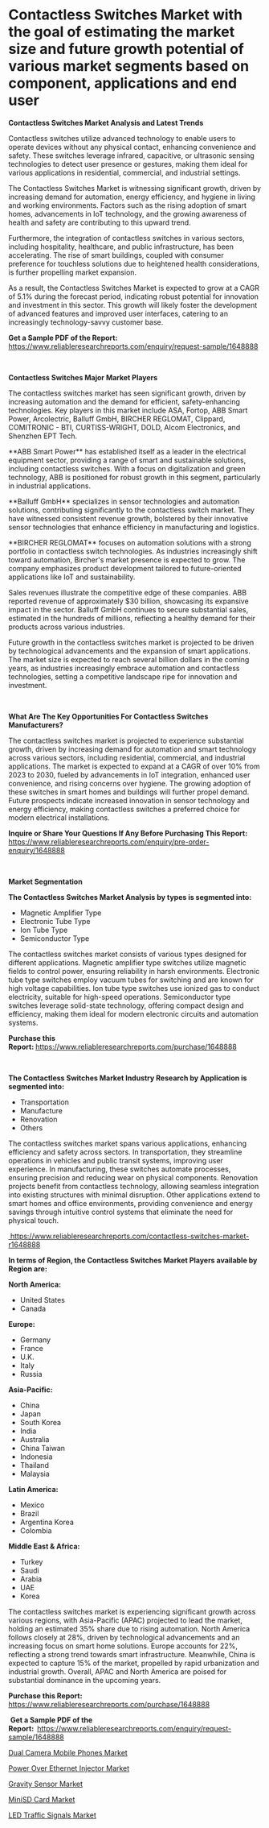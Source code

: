 <p><h1>Contactless Switches Market with the goal of estimating the market size and future growth potential of various market segments based on component, applications and end user</h1></p><p><strong>Contactless Switches Market Analysis and Latest Trends</strong></p>
<p><p>Contactless switches utilize advanced technology to enable users to operate devices without any physical contact, enhancing convenience and safety. These switches leverage infrared, capacitive, or ultrasonic sensing technologies to detect user presence or gestures, making them ideal for various applications in residential, commercial, and industrial settings.</p><p>The Contactless Switches Market is witnessing significant growth, driven by increasing demand for automation, energy efficiency, and hygiene in living and working environments. Factors such as the rising adoption of smart homes, advancements in IoT technology, and the growing awareness of health and safety are contributing to this upward trend. </p><p>Furthermore, the integration of contactless switches in various sectors, including hospitality, healthcare, and public infrastructure, has been accelerating. The rise of smart buildings, coupled with consumer preference for touchless solutions due to heightened health considerations, is further propelling market expansion. </p><p>As a result, the Contactless Switches Market is expected to grow at a CAGR of 5.1% during the forecast period, indicating robust potential for innovation and investment in this sector. This growth will likely foster the development of advanced features and improved user interfaces, catering to an increasingly technology-savvy customer base.</p></p>
<p><strong>Get a Sample PDF of the Report:&nbsp;</strong> <a href="https://www.reliableresearchreports.com/enquiry/request-sample/1648888?utm_campaign=116&utm_medium=2&utm_source=Github&utm_content=ia&utm_term=10022025&utm_id=contactless-switches">https://www.reliableresearchreports.com/enquiry/request-sample/1648888</a></p>
<p>&nbsp;</p>
<p><strong>Contactless Switches Major Market Players</strong></p>
<p><p>The contactless switches market has seen significant growth, driven by increasing automation and the demand for efficient, safety-enhancing technologies. Key players in this market include ASA, Fortop, ABB Smart Power, Arcolectric, Balluff GmbH, BIRCHER REGLOMAT, Clippard, COMITRONIC - BTI, CURTISS-WRIGHT, DOLD, Alcom Electronics, and Shenzhen EPT Tech.</p><p>**ABB Smart Power** has established itself as a leader in the electrical equipment sector, providing a range of smart and sustainable solutions, including contactless switches. With a focus on digitalization and green technology, ABB is positioned for robust growth in this segment, particularly in industrial applications. </p><p>**Balluff GmbH** specializes in sensor technologies and automation solutions, contributing significantly to the contactless switch market. They have witnessed consistent revenue growth, bolstered by their innovative sensor technologies that enhance efficiency in manufacturing and logistics.</p><p>**BIRCHER REGLOMAT** focuses on automation solutions with a strong portfolio in contactless switch technologies. As industries increasingly shift toward automation, Bircher's market presence is expected to grow. The company emphasizes product development tailored to future-oriented applications like IoT and sustainability.</p><p>Sales revenues illustrate the competitive edge of these companies. ABB reported revenue of approximately $30 billion, showcasing its expansive impact in the sector. Balluff GmbH continues to secure substantial sales, estimated in the hundreds of millions, reflecting a healthy demand for their products across various industries.</p><p>Future growth in the contactless switches market is projected to be driven by technological advancements and the expansion of smart applications. The market size is expected to reach several billion dollars in the coming years, as industries increasingly embrace automation and contactless technologies, setting a competitive landscape ripe for innovation and investment.</p></p>
<p>&nbsp;</p>
<p><strong>What Are The Key Opportunities For Contactless Switches Manufacturers?</strong></p>
<p><p>The contactless switches market is projected to experience substantial growth, driven by increasing demand for automation and smart technology across various sectors, including residential, commercial, and industrial applications. The market is expected to expand at a CAGR of over 10% from 2023 to 2030, fueled by advancements in IoT integration, enhanced user convenience, and rising concerns over hygiene. The growing adoption of these switches in smart homes and buildings will further propel demand. Future prospects indicate increased innovation in sensor technology and energy efficiency, making contactless switches a preferred choice for modern electrical installations.</p></p>
<p><strong>Inquire or Share Your Questions If Any Before Purchasing This Report:</strong> <a href="https://www.reliableresearchreports.com/enquiry/pre-order-enquiry/1648888?utm_campaign=116&utm_medium=2&utm_source=Github&utm_content=ia&utm_term=10022025&utm_id=contactless-switches">https://www.reliableresearchreports.com/enquiry/pre-order-enquiry/1648888</a></p>
<p>&nbsp;</p>
<p><strong>Market Segmentation</strong></p>
<p><strong>The Contactless Switches Market Analysis by types is segmented into:</strong></p>
<p><ul><li>Magnetic Amplifier Type</li><li>Electronic Tube Type</li><li>Ion Tube Type</li><li>Semiconductor Type</li></ul></p>
<p><p>The contactless switches market consists of various types designed for different applications. Magnetic amplifier type switches utilize magnetic fields to control power, ensuring reliability in harsh environments. Electronic tube type switches employ vacuum tubes for switching and are known for high voltage capabilities. Ion tube type switches use ionized gas to conduct electricity, suitable for high-speed operations. Semiconductor type switches leverage solid-state technology, offering compact design and efficiency, making them ideal for modern electronic circuits and automation systems.</p></p>
<p><strong>Purchase this Report:&nbsp;</strong><a href="https://www.reliableresearchreports.com/purchase/1648888?utm_campaign=116&utm_medium=2&utm_source=Github&utm_content=ia&utm_term=10022025&utm_id=contactless-switches">https://www.reliableresearchreports.com/purchase/1648888</a></p>
<p>&nbsp;</p>
<p><strong>The Contactless Switches Market Industry Research by Application is segmented into:</strong></p>
<p><ul><li>Transportation</li><li>Manufacture</li><li>Renovation</li><li>Others</li></ul></p>
<p><p>The contactless switches market spans various applications, enhancing efficiency and safety across sectors. In transportation, they streamline operations in vehicles and public transit systems, improving user experience. In manufacturing, these switches automate processes, ensuring precision and reducing wear on physical components. Renovation projects benefit from contactless technology, allowing seamless integration into existing structures with minimal disruption. Other applications extend to smart homes and office environments, providing convenience and energy savings through intuitive control systems that eliminate the need for physical touch.</p></p>
<p><a href="https://www.reliableresearchreports.com/contactless-switches-market-r1648888?utm_campaign=116&utm_medium=2&utm_source=Github&utm_content=ia&utm_term=10022025&utm_id=contactless-switches">&nbsp;https://www.reliableresearchreports.com/contactless-switches-market-r1648888</a></p>
<p><strong>In terms of Region, the Contactless Switches Market Players available by Region are:</strong></p>
<p>
    <p> <strong> North America: </strong>
        <ul>
            <li>United States</li>
            <li>Canada</li>
        </ul>
        </p> 
    <p> <strong> Europe: </strong>
        <ul>
            <li>Germany</li>
            <li>France</li>
            <li>U.K.</li>
            <li>Italy</li>
            <li>Russia</li>
        </ul>
        </p> 
    <p> <strong> Asia-Pacific: </strong>
        <ul>
            <li>China</li>
            <li>Japan</li>
            <li>South Korea</li>
            <li>India</li>
            <li>Australia</li>
            <li>China Taiwan</li>
            <li>Indonesia</li>
            <li>Thailand</li>
            <li>Malaysia</li>
        </ul>
        </p> 
    <p> <strong> Latin America: </strong>
        <ul>
            <li>Mexico</li>
            <li>Brazil</li>
            <li>Argentina Korea</li>
            <li>Colombia</li>
        </ul>
        </p> 
    <p> <strong> Middle East & Africa: </strong>
        <ul>
            <li>Turkey</li>
            <li>Saudi</li>
            <li>Arabia</li>
            <li>UAE</li>
            <li>Korea</li>
        </ul>
    </p>
    </p>
<p><p>The contactless switches market is experiencing significant growth across various regions, with Asia-Pacific (APAC) projected to lead the market, holding an estimated 35% share due to rising automation. North America follows closely at 28%, driven by technological advancements and an increasing focus on smart home solutions. Europe accounts for 22%, reflecting a strong trend towards smart infrastructure. Meanwhile, China is expected to capture 15% of the market, propelled by rapid urbanization and industrial growth. Overall, APAC and North America are poised for substantial dominance in the upcoming years.</p></p>
<p><strong>Purchase this Report: </strong><a href="https://www.reliableresearchreports.com/purchase/1648888?utm_campaign=116&utm_medium=2&utm_source=Github&utm_content=ia&utm_term=10022025&utm_id=contactless-switches">https://www.reliableresearchreports.com/purchase/1648888</a></p>
<p>&nbsp;<strong>Get a Sample PDF of the Report:&nbsp;&nbsp;</strong><a href="https://www.reliableresearchreports.com/enquiry/request-sample/1648888?utm_campaign=116&utm_medium=2&utm_source=Github&utm_content=ia&utm_term=10022025&utm_id=contactless-switches">https://www.reliableresearchreports.com/enquiry/request-sample/1648888</a></p>
<p><strong></strong></p>
<p><p><a href="https://github.com/rosalinebhakta48/Market-Research-Report-List-1/blob/main/dual-camera-mobile-phones-market.md?utm_campaign=116&utm_medium=2&utm_source=Github&utm_content=ia&utm_term=10022025&utm_id=contactless-switches">Dual Camera Mobile Phones Market</a></p><p><a href="https://github.com/darenph8er/Market-Research-Report-List-1/blob/main/power-over-ethernet-injector-market.md?utm_campaign=116&utm_medium=2&utm_source=Github&utm_content=ia&utm_term=10022025&utm_id=contactless-switches">Power Over Ethernet Injector Market</a></p><p><a href="https://github.com/ElviraLeka1962/Market-Research-Report-List-1/blob/main/gravity-sensor-market.md?utm_campaign=116&utm_medium=2&utm_source=Github&utm_content=ia&utm_term=10022025&utm_id=contactless-switches">Gravity Sensor Market</a></p><p><a href="https://github.com/nathaliehurles7142/Market-Research-Report-List-1/blob/main/minisd-card-market.md?utm_campaign=116&utm_medium=2&utm_source=Github&utm_content=ia&utm_term=10022025&utm_id=contactless-switches">MiniSD Card Market</a></p><p><a href="https://github.com/kimberjam0i/Market-Research-Report-List-1/blob/main/led-traffic-signals-market.md?utm_campaign=116&utm_medium=2&utm_source=Github&utm_content=ia&utm_term=10022025&utm_id=contactless-switches">LED Traffic Signals Market</a></p></p>